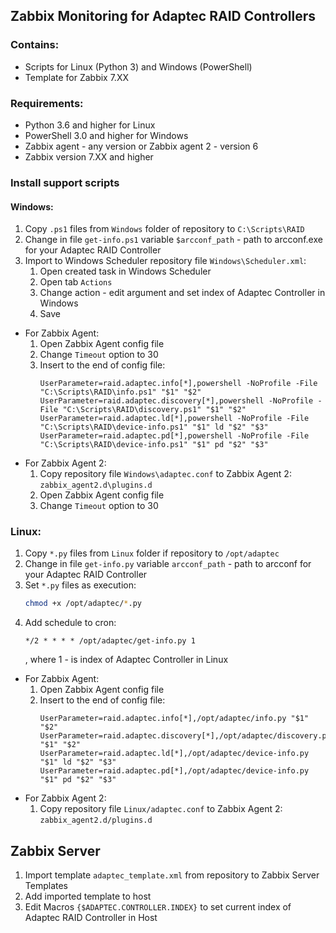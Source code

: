 ## Zabbix Monitoring for Adaptec RAID Controllers

### Contains:
- Scripts for Linux (Python 3) and Windows (PowerShell)
- Template for Zabbix 7.XX

### Requirements:
- Python 3.6 and higher for Linux
- PowerShell 3.0 and higher for Windows
- Zabbix agent - any version or Zabbix agent 2 - version 6
- Zabbix version 7.XX and higher

### Install support scripts
#### Windows:
1. Copy ```.ps1``` files from ```Windows``` folder of repository to ```C:\Scripts\RAID```
2. Change in file ```get-info.ps1``` variable ```$arcconf_path``` - path to arcconf.exe for your Adaptec RAID Controller 
3. Import to Windows Scheduler repository file ```Windows\Scheduler.xml```:
   1. Open created task in Windows Scheduler
   2. Open tab ```Actions```
   3. Change action - edit argument and set index of Adaptec Controller in Windows
   4. Save 
- For Zabbix Agent:
  1. Open Zabbix Agent config file
  2. Change ```Timeout``` option to 30
  3. Insert to the end of config file:
     ```
     UserParameter=raid.adaptec.info[*],powershell -NoProfile -File "C:\Scripts\RAID\info.ps1" "$1" "$2"
     UserParameter=raid.adaptec.discovery[*],powershell -NoProfile -File "C:\Scripts\RAID\discovery.ps1" "$1" "$2"
     UserParameter=raid.adaptec.ld[*],powershell -NoProfile -File "C:\Scripts\RAID\device-info.ps1" "$1" ld "$2" "$3"
     UserParameter=raid.adaptec.pd[*],powershell -NoProfile -File "C:\Scripts\RAID\device-info.ps1" "$1" pd "$2" "$3"
     ``` 
- For Zabbix Agent 2:
  1. Copy repository file ```Windows\adaptec.conf``` to Zabbix Agent 2: ```zabbix_agent2.d\plugins.d```
  2. Open Zabbix Agent config file
  3. Change ```Timeout``` option to 30

### Linux:
1. Copy ```*.py``` files from ```Linux``` folder if repository to ```/opt/adaptec```
2. Change in file ```get-info.py``` variable ```arcconf_path``` - path to arcconf for your Adaptec RAID Controller
3. Set ```*.py``` files as execution:
   ```bash
   chmod +x /opt/adaptec/*.py
   ```
4. Add schedule to cron:
   ```
   */2 * * * * /opt/adaptec/get-info.py 1
   ```
   , where 1 - is index of Adaptec Controller in Linux
- For Zabbix Agent:
  1. Open Zabbix Agent config file
  2. Insert to the end of config file:
     ```
     UserParameter=raid.adaptec.info[*],/opt/adaptec/info.py "$1" "$2"
     UserParameter=raid.adaptec.discovery[*],/opt/adaptec/discovery.py "$1" "$2"
     UserParameter=raid.adaptec.ld[*],/opt/adaptec/device-info.py "$1" ld "$2" "$3"
     UserParameter=raid.adaptec.pd[*],/opt/adaptec/device-info.py "$1" pd "$2" "$3"
     ```
- For Zabbix Agent 2:
  1. Copy repository file ```Linux/adaptec.conf``` to Zabbix Agent 2: ```zabbix_agent2.d/plugins.d```

## Zabbix Server
1. Import template ```adaptec_template.xml``` from repository to Zabbix Server Templates
2. Add imported template to host
3. Edit Macros ```{$ADAPTEC.CONTROLLER.INDEX}``` to set current index of Adaptec RAID Controller in Host 